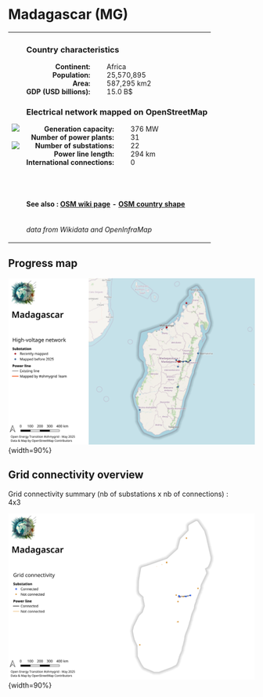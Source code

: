 # Madagascar (MG)

<table width="90%">
<tr>
<td>
<img src="https://upload.wikimedia.org/wikipedia/commons/b/bc/Flag_of_Madagascar.svg" width="250">
<br><br>
<img src="https://upload.wikimedia.org/wikipedia/commons/6/6c/MDG_orthographic.svg" width="250"></td>
<td>
<h3>Country characteristics</h3>
<div style="display: inline-block;text-align:right;margin-right:30px;font-weight: bold;">
Continent:<br>Population:<br>Area:<br>GDP (USD billions):
</div>
<div style="display: inline-block;">
Africa<br>25,570,895<br>587,295 km2<br>15.0 B$
</div>
<h3>Electrical network mapped on OpenStreetMap</h3>
<div style="display: inline-block;text-align:right;margin-right:30px;font-weight: bold;">Generation capacity:<br>
Number of power plants:<br>
Number of substations:<br>
Power line length:<br>
International connections:<br>
</div>
<div style="display: inline-block;">376 MW<br>
31<br>
22<br>
294 km<br>
0<br>
</div>

<br><br><h4>See also :
<a href="https://wiki.openstreetmap.org/wiki/Power_networks/Madagascar" target="_blank">OSM wiki page</a> -
<a href="https://openstreetmap.org/relation/447325" target="_blank">OSM country shape</a>
</h4>

<br><i>data from Wikidata and OpenInfraMap</i>
</td>
</tr>
</table>


## Progress map

![Map](../images/maps_countries/MG/high-voltage-network.png){width=90%}



## Grid connectivity overview

Grid connectivity summary (nb of substations x nb of connections) :<br>4x3

![Map](../images/maps_countries/MG/grid-connectivity.png){width=90%}


